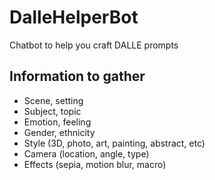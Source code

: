 # DalleHelperBot

Chatbot to help you craft DALLE prompts

## Information to gather

- Scene, setting
- Subject, topic
- Emotion, feeling
- Gender, ethnicity
- Style (3D, photo, art, painting, abstract, etc)
- Camera (location, angle, type)
- Effects (sepia, motion blur, macro)